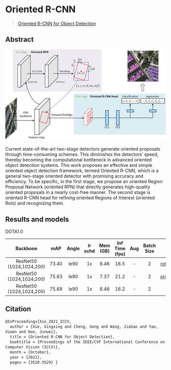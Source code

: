 <!-- CHANGE PLEASE -->

# Oriented R-CNN

> [Oriented R-CNN for Object Detection](https://openaccess.thecvf.com/content/ICCV2021/papers/Xie_Oriented_R-CNN_for_Object_Detection_ICCV_2021_paper.pdf)

<!-- [ALGORITHM] -->

## Abstract

<div align=center>
<img src="https://raw.githubusercontent.com/zytx121/image-host/main/imgs/oriented_rcnn.png" width="800"/>
</div>

Current state-of-the-art two-stage detectors generate oriented proposals through time-consuming schemes. This diminishes the detectors’ speed, thereby becoming the computational bottleneck in advanced oriented object detection systems. This work proposes an effective and simple oriented object detection framework, termed Oriented R-CNN, which is a general two-stage oriented detector with promising accuracy and efficiency. To be specific, in the first stage, we propose an oriented Region Proposal Network (oriented RPN) that directly generates high-quality oriented proposals in a nearly cost-free manner. The second stage is oriented R-CNN head for refining oriented Regions of Interest (oriented RoIs) and recognizing them.

## Results and models

DOTA1.0

|         Backbone         |  mAP  | Angle | lr schd | Mem (GB) | Inf Time (fps) | Aug | Batch Size |                                                    Configs                                                     |                                                                                                                                                                              Download                                                                                                                                                                              |
| :----------------------: | :---: | :---: | :-----: | :------: | :------------: | :-: | :--------: | :------------------------------------------------------------------------------------------------------------: | :----------------------------------------------------------------------------------------------------------------------------------------------------------------------------------------------------------------------------------------------------------------------------------------------------------------------------------------------------------------: |
| ResNet50 (1024,1024,200) | 73.40 | le90  |   1x    |   8.46   |      16.5      |  -  |     2      | [rotated_faster_rcnn_r50_fpn_1x_dota_le90](../rotated_faster_rcnn/rotated_faster_rcnn_r50_fpn_1x_dota_le90.py) | [model](https://download.openmmlab.com/mmrotate/v0.1.0/rotated_faster_rcnn/rotated_faster_rcnn_r50_fpn_1x_dota_le90/rotated_faster_rcnn_r50_fpn_1x_dota_le90-0393aa5c.pth) \| [log](https://download.openmmlab.com/mmrotate/v0.1.0/rotated_faster_rcnn/rotated_faster_rcnn_r50_fpn_1x_dota_le90/rotated_faster_rcnn_r50_fpn_1x_dota_le90_20220131_082156.log.json) |
| ResNet50 (1024,1024,200) | 75.63 | le90  |   1x    |   7.37   |      21.2      |  -  |     2      |            [oriented_rcnn_r50_fpn_fp16_1x_dota_le90](./oriented_rcnn_r50_fpn_fp16_1x_dota_le90.py)             |         [model](https://download.openmmlab.com/mmrotate/v0.1.0/oriented_rcnn/oriented_rcnn_r50_fpn_fp16_1x_dota_le90/oriented_rcnn_r50_fpn_fp16_1x_dota_le90-57c88621.pth) \| [log](https://download.openmmlab.com/mmrotate/v0.1.0/oriented_rcnn/oriented_rcnn_r50_fpn_fp16_1x_dota_le90/oriented_rcnn_r50_fpn_fp16_1x_dota_le90_20220303_195049.log.json)         |
| ResNet50 (1024,1024,200) | 75.69 | le90  |   1x    |   8.46   |      16.2      |  -  |     2      |                 [oriented_rcnn_r50_fpn_1x_dota_le90](./oriented_rcnn_r50_fpn_1x_dota_le90.py)                  |                   [model](https://download.openmmlab.com/mmrotate/v0.1.0/oriented_rcnn/oriented_rcnn_r50_fpn_1x_dota_le90/oriented_rcnn_r50_fpn_1x_dota_le90-6d2b2ce0.pth) \| [log](https://download.openmmlab.com/mmrotate/v0.1.0/oriented_rcnn/oriented_rcnn_r50_fpn_1x_dota_le90/oriented_rcnn_r50_fpn_1x_dota_le90_20220127_100150.log.json)                   |

## Citation

```
@InProceedings{Xie_2021_ICCV,
  author = {Xie, Xingxing and Cheng, Gong and Wang, Jiabao and Yao, Xiwen and Han, Junwei},
  title = {Oriented R-CNN for Object Detection},
  booktitle = {Proceedings of the IEEE/CVF International Conference on Computer Vision (ICCV)},
  month = {October},
  year = {2021},
  pages = {3520-3529} }
```
